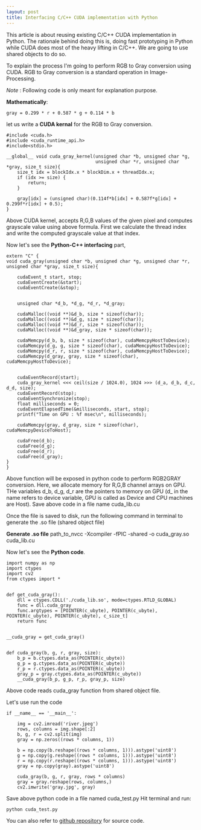 ```yaml
---
layout: post
title: Interfacing C/C++ CUDA implementation with Python 
---
```



This article is about reusing existing C/C++ CUDA implementation in Python.
The rationale behind doing this is, doing fast prototyping in Python while CUDA does most of the heavy lifting in C/C++.
We are going to use shared objects to do so.

To explain the process I'm going to perform RGB to Gray conversion using CUDA.
RGB to Gray conversion is a standard operation in Image-Processing. 

*Note* : Following code is only meant for explanation purpose.

**Mathematically**:

	gray = 0.299 * r + 0.587 * g + 0.114 * b

let us write a **CUDA kernal** for the RGB to Gray conversion.

	#include <cuda.h>
	#include <cuda_runtime_api.h>
	#include<stdio.h>

	__global__ void cuda_gray_kernel(unsigned char *b, unsigned char *g,
									 unsigned char *r, unsigned char *gray, size_t size){
	    size_t idx = blockIdx.x * blockDim.x + threadIdx.x;
	    if (idx >= size) {
	        return;
	    }
	    
	    gray[idx] = (unsigned char)(0.114f*b[idx] + 0.587f*g[idx] + 0.299f*r[idx] + 0.5);
	}


Above CUDA kernel, accepts R,G,B values of the given pixel and computes grayscale value using above formula.
First we calculate the thread index and write the computed grayscale value at that index.


Now let's see the **Python-C++ interfacing** part,

	extern "C" {
	void cuda_gray(unsigned char *b, unsigned char *g, unsigned char *r, unsigned char *gray, size_t size){

	    cudaEvent_t start, stop;
	    cudaEventCreate(&start);
	    cudaEventCreate(&stop);


	    unsigned char *d_b, *d_g, *d_r, *d_gray;

	    cudaMalloc((void **)&d_b, size * sizeof(char));
	    cudaMalloc((void **)&d_g, size * sizeof(char));
	    cudaMalloc((void **)&d_r, size * sizeof(char));
	    cudaMalloc((void **)&d_gray, size * sizeof(char));

	    cudaMemcpy(d_b, b, size * sizeof(char), cudaMemcpyHostToDevice);
	    cudaMemcpy(d_g, g, size * sizeof(char), cudaMemcpyHostToDevice);
	    cudaMemcpy(d_r, r, size * sizeof(char), cudaMemcpyHostToDevice);
	    cudaMemcpy(d_gray, gray, size * sizeof(char), cudaMemcpyHostToDevice);


	    cudaEventRecord(start);
	    cuda_gray_kernel <<< ceil(size / 1024.0), 1024 >>> (d_a, d_b, d_c, d_d, size);
	    cudaEventRecord(stop);
	    cudaEventSynchronize(stop);
	    float milliseconds = 0;
	    cudaEventElapsedTime(&milliseconds, start, stop);
	    printf("Time on GPU : %f msec\n", milliseconds);

	    cudaMemcpy(gray, d_gray, size * sizeof(char), cudaMemcpyDeviceToHost);

	    cudaFree(d_b);
	    cudaFree(d_g);
	    cudaFree(d_r);
	    cudaFree(d_gray);
	}
	}

Above function will be exposed in python code to perform RGB2GRAY conversion.
Here, we allocate memory for R,G,B channel arrays on GPU. THe variables d_b, d_g, d_r are the pointers to memory on GPU (d_ in the name refers to device variable, GPU is called as Device and CPU machines are Host). Save above code in a file name cuda_lib.cu

Once the file is saved to disk, run the following command in terminal to generate the .so file (shared object file)

**Generate .so file**
	path_to_nvcc -Xcompiler -fPIC -shared -o cuda_gray.so cuda_lib.cu

Now let's see the **Python code**.

	import numpy as np
	import ctypes
	import cv2
	from ctypes import *


	def get_cuda_gray():
	    dll = ctypes.CDLL('./cuda_lib.so', mode=ctypes.RTLD_GLOBAL)
	    func = dll.cuda_gray
	    func.argtypes = [POINTER(c_ubyte), POINTER(c_ubyte), POINTER(c_ubyte), POINTER(c_ubyte), c_size_t]
	    return func


	__cuda_gray = get_cuda_gray()


	def cuda_gray(b, g, r, gray, size):
	    b_p = b.ctypes.data_as(POINTER(c_ubyte))
	    g_p = g.ctypes.data_as(POINTER(c_ubyte))
	    r_p = r.ctypes.data_as(POINTER(c_ubyte))
	    gray_p = gray.ctypes.data_as(POINTER(c_ubyte))
	    __cuda_gray(b_p, g_p, r_p, gray_p, size)

Above code reads cuda_gray function from shared object file.

Let's use run the code

	if __name__ == '__main__':

	    img = cv2.imread('river.jpeg')
	    rows, columns = img.shape[:2]
	    b, g, r = cv2.split(img)
	    gray = np.zeros((rows * columns, 1))

	    b = np.copy(b.reshape((rows * columns, 1))).astype('uint8')
	    g = np.copy(g.reshape((rows * columns, 1))).astype('uint8')
	    r = np.copy(r.reshape((rows * columns, 1))).astype('uint8')
	    gray = np.copy(gray).astype('uint8')

	    cuda_gray(b, g, r, gray, rows * columns)
	    gray = gray.reshape(rows, columns,)
	    cv2.imwrite('gray.jpg', gray)

Save above python code in a file named cuda_test.py
Hit terminal and run:	

	python cuda_test.py

You can also refer to [github repository](https://github.com/TejasBob/CUDA_C-CPP_with_Python) for source code.

